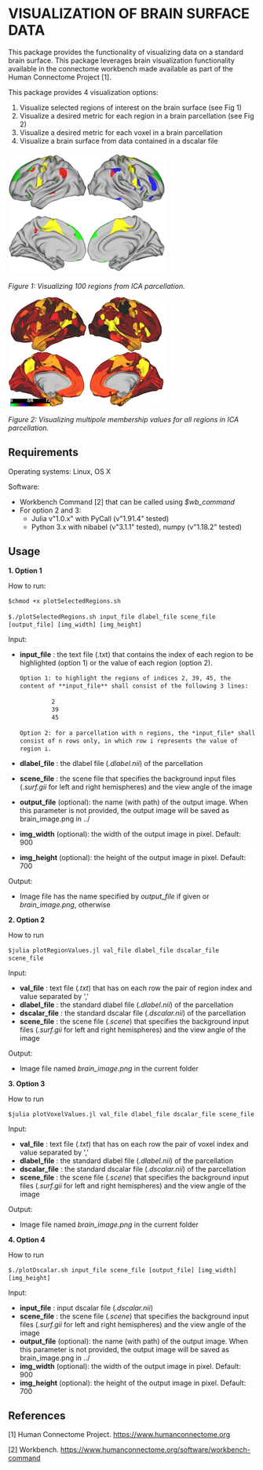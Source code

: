 # VISUALIZATION OF BRAIN SURFACE DATA

This package provides the functionality of visualizing data on a standard brain surface. This package leverages brain visualization functionality available in the connectome workbench made available as part of the Human Connectome Project [1]. 

This package provides 4 visualization options:
1.	Visualize selected regions of interest on the brain surface (see Fig 1)
2.	Visualize a desired metric for each region in a brain parcellation (see Fig 2)
3. Visualize a desired metric for each voxel in a brain parcellation
4. Visualize a brain surface from data contained in a dscalar file


![](selected_regions.png)

*Figure 1: Visualizing 100 regions from ICA parcellation.*

![](all_regions.png)

*Figure 2: Visualizing multipole membership values for all regions in ICA parcellation.*

## Requirements

Operating systems: Linux, OS X

Software: 
 - Workbench Command [2] that can be called using *$wb_command*
 - For option 2 and 3: 
      - Julia v"1.0.x" with PyCall (v"1.91.4" tested)
      - Python 3.x with nibabel (v"3.1.1" tested), numpy (v"1.18.2" tested)

## Usage
**1. Option 1**

   How to run:
   
   ```
   $chmod +x plotSelectedRegions.sh

   $./plotSelectedRegions.sh input_file dlabel_file scene_file [output_file] [img_width] [img_height]
   ```

   Input:
   - **input_file** : the text file (.txt) that contains the index of each region to be highlighted (option 1) or the value of each region (option 2).
         
         Option 1: to highlight the regions of indices 2, 39, 45, the content of **input_file** shall consist of the following 3 lines:
         
                  2
                  39                  
                  45
                  
         Option 2: for a parcellation with n regions, the *input_file* shall consist of n rows only, in which row i represents the value of region i.
   - **dlabel_file** : the dlabel file (*.dlabel.nii*) of the parcellation
   - **scene_file** : the scene file that specifies the background input files (*.surf.gii* for left and right hemispheres) and the view angle of the image
   - **output_file** (optional): the name (with path) of the output image. When this parameter is not provided, the output image will be saved as brain_image.png in ../
   - **img_width** (optional): the width of the output image in pixel. Default: 900
   - **img_height** (optional): the height of the output image in pixel. Default: 700
   
   Output:
   - Image file has the name specified by *output_file* if given or *brain_image.png*, otherwise

**2. Option 2**

   How to run
   
   ```
   $julia plotRegionValues.jl val_file dlabel_file dscalar_file scene_file
   ```
   
   Input:
   - **val_file** : text file (*.txt*) that has on each row the pair of region index and value separated by ',' 
   - **dlabel_file** : the standard dlabel file (*.dlabel.nii*) of the parcellation 
   - **dscalar_file** : the standard dscalar file (*.dscalar.nii*) of the parcellation
   - **scene_file** : the scene file (*.scene*) that specifies the background input files (*.surf.gii* for left and right hemispheres) and the view angle of the image
   
   Output:
   - Image file named *brain_image.png* in the current folder
   
**3. Option 3**

   How to run
   
   ```
   $julia plotVoxelValues.jl val_file dlabel_file dscalar_file scene_file
   ```
   
   Input:
   - **val_file** : text file (*.txt*) that has on each row the pair of voxel index and value separated by ',' 
   - **dlabel_file** : the standard dlabel file (*.dlabel.nii*) of the parcellation 
   - **dscalar_file** : the standard dscalar file (*.dscalar.nii*) of the parcellation
   - **scene_file** : the scene file (*.scene*) that specifies the background input files (*.surf.gii* for left and right hemispheres) and the view angle of the image
   
   Output:
   - Image file named *brain_image.png* in the current folder
   
**4. Option 4**

   How to run
   
   ```
   $./plotDscalar.sh input_file scene_file [output_file] [img_width] [img_height]
   ```
   
   Input:
   - **input_file** : input dscalar file (*.dscalar.nii*)
   - **scene_file** : the scene file (*.scene*) that specifies the background input files (*.surf.gii* for left and right hemispheres) and the view angle of the image
   - **output_file** (optional): the name (with path) of the output image. When this parameter is not provided, the output image will be saved as brain_image.png in ../
   - **img_width** (optional): the width of the output image in pixel. Default: 900
   - **img_height** (optional): the height of the output image in pixel. Default: 700
   
## References

[1] Human Connectome Project. https://www.humanconnectome.org

[2] Workbench. https://www.humanconnectome.org/software/workbench-command
